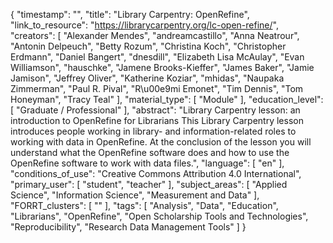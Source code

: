 {
    "timestamp": "",
    "title": "Library Carpentry: OpenRefine",
    "link_to_resource": "https://librarycarpentry.org/lc-open-refine/",
    "creators": [
        "Alexander Mendes",
        "andreamcastillo",
        "Anna Neatrour",
        "Antonin Delpeuch",
        "Betty Rozum",
        "Christina Koch",
        "Christopher Erdmann",
        "Daniel Bangert",
        "dnesdill",
        "Elizabeth Lisa McAulay",
        "Evan Williamson",
        "hauschke",
        "Jamene Brooks-Kieffer",
        "James Baker",
        "Jamie Jamison",
        "Jeffrey Oliver",
        "Katherine Koziar",
        "mhidas",
        "Naupaka Zimmerman",
        "Paul R. Pival",
        "R\u00e9mi Emonet",
        "Tim Dennis",
        "Tom Honeyman",
        "Tracy Teal"
    ],
    "material_type": [
        "Module"
    ],
    "education_level": [
        "Graduate / Professional"
    ],
    "abstract": "Library Carpentry lesson: an introduction to OpenRefine for Librarians This Library Carpentry lesson introduces people working in library- and information-related roles to working with data in OpenRefine. At the conclusion of the lesson you will understand what the OpenRefine software does and how to use the OpenRefine software to work with data files.",
    "language": [
        "en"
    ],
    "conditions_of_use": "Creative Commons Attribution 4.0 International",
    "primary_user": [
        "student",
        "teacher"
    ],
    "subject_areas": [
        "Applied Science",
        "Information Science",
        "Measurement and Data"
    ],
    "FORRT_clusters": [
        ""
    ],
    "tags": [
        "Analysis",
        "Data",
        "Education",
        "Librarians",
        "OpenRefine",
        "Open Scholarship Tools and Technologies",
        "Reproducibility",
        "Research Data Management Tools"
    ]
}